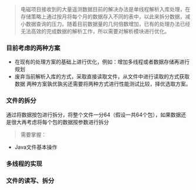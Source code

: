 > 电磁项目接收到的大量遥测数据目前的解决办法是单线程解析入库处理，在存储策略上通过按月将每个月的数据存入不同的表中，以此来拆分数据，减小数据查询的压力。随着目前数据量的几何倍数增加，已有的处理办法已经无法高效的完成数据的解析工作，所以需要对解析模块进行优化。       
### 目前考虑的两种方案
- 在现有的处理方案的基础上进行优化，例如：增加多线程或者数据存储再进行规划
- 废弃当前解析入库的方式，采取直接读取文件，从文件中进行读取的方式获取数据
两种方案孰优孰劣还需要将两种方式进行性能测试比较，择优选取方案。

### 文件的拆分
通过将数据按包进行拆分，将整个文件一分64（假设一共64个包），如果数据还是很大再考虑将每个包的数据按参数进行拆分
> 需要掌握：
- Java文件基本操作

### 多线程的实现

### 文件的读写、拆分